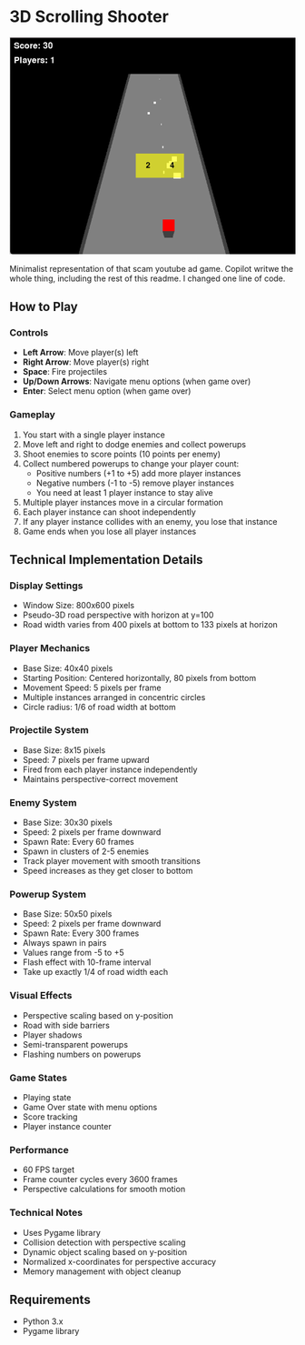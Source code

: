 # 3D Scrolling Shooter
![alt text](image.png)

Minimalist representation of that scam youtube ad game. Copilot writwe the whole thing, including the rest of this readme. I changed one line of code.

## How to Play

### Controls
- **Left Arrow**: Move player(s) left
- **Right Arrow**: Move player(s) right  
- **Space**: Fire projectiles
- **Up/Down Arrows**: Navigate menu options (when game over)
- **Enter**: Select menu option (when game over)

### Gameplay
1. You start with a single player instance
2. Move left and right to dodge enemies and collect powerups
3. Shoot enemies to score points (10 points per enemy)
4. Collect numbered powerups to change your player count:
   - Positive numbers (+1 to +5) add more player instances
   - Negative numbers (-1 to -5) remove player instances
   - You need at least 1 player instance to stay alive
5. Multiple player instances move in a circular formation
6. Each player instance can shoot independently
7. If any player instance collides with an enemy, you lose that instance
8. Game ends when you lose all player instances

## Technical Implementation Details

### Display Settings
- Window Size: 800x600 pixels
- Pseudo-3D road perspective with horizon at y=100
- Road width varies from 400 pixels at bottom to 133 pixels at horizon

### Player Mechanics
- Base Size: 40x40 pixels
- Starting Position: Centered horizontally, 80 pixels from bottom
- Movement Speed: 5 pixels per frame
- Multiple instances arranged in concentric circles
- Circle radius: 1/6 of road width at bottom

### Projectile System
- Base Size: 8x15 pixels
- Speed: 7 pixels per frame upward
- Fired from each player instance independently
- Maintains perspective-correct movement

### Enemy System
- Base Size: 30x30 pixels
- Speed: 2 pixels per frame downward
- Spawn Rate: Every 60 frames
- Spawn in clusters of 2-5 enemies
- Track player movement with smooth transitions
- Speed increases as they get closer to bottom

### Powerup System
- Base Size: 50x50 pixels
- Speed: 2 pixels per frame downward
- Spawn Rate: Every 300 frames
- Always spawn in pairs
- Values range from -5 to +5
- Flash effect with 10-frame interval
- Take up exactly 1/4 of road width each

### Visual Effects
- Perspective scaling based on y-position
- Road with side barriers
- Player shadows
- Semi-transparent powerups
- Flashing numbers on powerups

### Game States
- Playing state
- Game Over state with menu options
- Score tracking
- Player instance counter

### Performance
- 60 FPS target
- Frame counter cycles every 3600 frames
- Perspective calculations for smooth motion

### Technical Notes
- Uses Pygame library
- Collision detection with perspective scaling
- Dynamic object scaling based on y-position
- Normalized x-coordinates for perspective accuracy
- Memory management with object cleanup

## Requirements
- Python 3.x
- Pygame library
